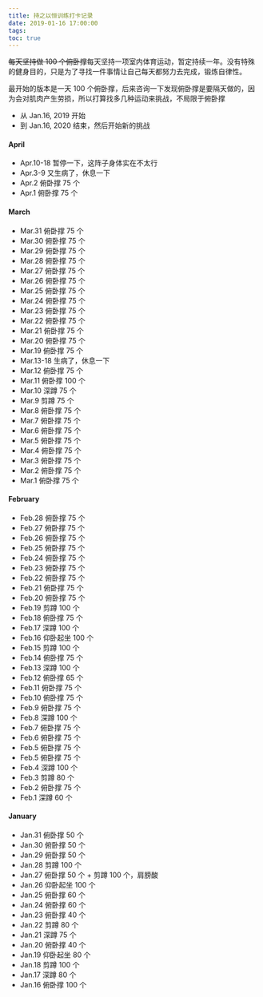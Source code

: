 ```yaml
---
title: 持之以恒训练打卡记录
date: 2019-01-16 17:00:00
tags:
toc: true
---
```


<del>每天坚持做 100 个俯卧撑</del>每天坚持一项室内体育运动，暂定持续一年。没有特殊的健身目的，只是为了寻找一件事情让自己每天都努力去完成，锻炼自律性。

最开始的版本是一天 100 个俯卧撑，后来咨询一下发现俯卧撑是要隔天做的，因为会对肌肉产生劳损，所以打算找多几种运动来挑战，不局限于俯卧撑
<!-- more -->

* 从 Jan.16, 2019 开始
* 到 Jan.16, 2020 结束，然后开始新的挑战

#### April
* Apr.10-18 暂停一下，这阵子身体实在不太行
* Apr.3-9 又生病了，休息一下
* Apr.2 俯卧撑 75 个
* Apr.1 俯卧撑 75 个

#### March
* Mar.31 俯卧撑 75 个
* Mar.30 俯卧撑 75 个
* Mar.29 俯卧撑 75 个
* Mar.28 俯卧撑 75 个
* Mar.27 俯卧撑 75 个
* Mar.26 俯卧撑 75 个
* Mar.25 俯卧撑 75 个
* Mar.24 俯卧撑 75 个
* Mar.23 俯卧撑 75 个
* Mar.22 俯卧撑 75 个
* Mar.21 俯卧撑 75 个
* Mar.20 俯卧撑 75 个
* Mar.19 俯卧撑 75 个
* Mar.13-18 生病了，休息一下
* Mar.12 俯卧撑 75 个
* Mar.11 俯卧撑 100 个
* Mar.10 深蹲 75 个
* Mar.9 剪蹲 75 个
* Mar.8 俯卧撑 75 个
* Mar.7 俯卧撑 75 个
* Mar.6 俯卧撑 75 个
* Mar.5 俯卧撑 75 个
* Mar.4 俯卧撑 75 个
* Mar.3 俯卧撑 75 个
* Mar.2 俯卧撑 75 个
* Mar.1 俯卧撑 75 个

#### February
* Feb.28 俯卧撑 75 个
* Feb.27 俯卧撑 75 个
* Feb.26 俯卧撑 75 个
* Feb.25 俯卧撑 75 个
* Feb.24 俯卧撑 75 个
* Feb.23 俯卧撑 75 个
* Feb.22 俯卧撑 75 个
* Feb.21 俯卧撑 75 个
* Feb.20 俯卧撑 75 个
* Feb.19 剪蹲 100 个
* Feb.18 俯卧撑 75 个
* Feb.17 深蹲 100 个
* Feb.16 仰卧起坐 100 个
* Feb.15 剪蹲 100 个
* Feb.14 俯卧撑 75 个
* Feb.13 深蹲 100 个
* Feb.12 俯卧撑 65 个
* Feb.11 俯卧撑 75 个
* Feb.10 俯卧撑 75 个
* Feb.9 俯卧撑 75 个
* Feb.8 深蹲 100 个
* Feb.7 俯卧撑 75 个
* Feb.6 俯卧撑 75 个
* Feb.5 俯卧撑 75 个
* Feb.5 俯卧撑 75 个
* Feb.4 深蹲 100 个
* Feb.3 剪蹲 80 个
* Feb.2 俯卧撑 75 个
* Feb.1 深蹲 60 个


#### January
* Jan.31 俯卧撑 50 个
* Jan.30 俯卧撑 50 个
* Jan.29 俯卧撑 50 个
* Jan.28 剪蹲 100 个
* Jan.27 俯卧撑 50 个 + 剪蹲 100 个，肩膀酸
* Jan.26 仰卧起坐 100 个
* Jan.25 俯卧撑 60 个
* Jan.24 俯卧撑 60 个
* Jan.23 俯卧撑 40 个
* Jan.22 剪蹲 80 个
* Jan.21 深蹲 75 个
* Jan.20 俯卧撑 40 个
* Jan.19 仰卧起坐 80 个
* Jan.18 剪蹲 100 个
* Jan.17 深蹲 80 个
* Jan.16 俯卧撑 100 个
